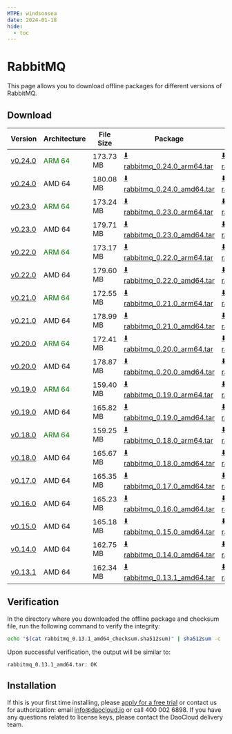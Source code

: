```yaml
---
MTPE: windsonsea
date: 2024-01-18
hide:
  - toc
---
```


# RabbitMQ

This page allows you to download offline packages for different versions of RabbitMQ.

## Download

| Version | Architecture | File Size | Package   | Checksum File | Updated Date |
| ------ | ------------ | --------- | ---------- | ------------ | ------------ |
| [v0.24.0](../../../middleware/rabbitmq/release-notes.md) | <font color=green>ARM 64</font> | 173.73 MB | [:arrow_down: rabbitmq_0.24.0_arm64.tar](https://qiniu-download-public.daocloud.io/DaoCloud_Enterprise/mcamel-rabbitmq_0.24.0_arm64.tar) | [:arrow_down: rabbitmq_0.24.0_arm64_checksum.sha512sum](https://qiniu-download-public.daocloud.io/DaoCloud_Enterprise/mcamel-rabbitmq_0.24.0_arm64_checksum.sha512sum) | 2024-10-08 |
| [v0.24.0](../../../middleware/rabbitmq/release-notes.md) | AMD 64 | 180.08 MB | [:arrow_down: rabbitmq_0.24.0_amd64.tar](https://qiniu-download-public.daocloud.io/DaoCloud_Enterprise/mcamel-rabbitmq_0.24.0_amd64.tar) | [:arrow_down: rabbitmq_0.24.0_amd64_checksum.sha512sum](https://qiniu-download-public.daocloud.io/DaoCloud_Enterprise/mcamel-rabbitmq_0.24.0_amd64_checksum.sha512sum) | 2024-10-08 |
| [v0.23.0](../../../middleware/rabbitmq/release-notes.md) | <font color=green>ARM 64</font> | 173.24 MB | [:arrow_down: rabbitmq_0.23.0_arm64.tar](https://qiniu-download-public.daocloud.io/DaoCloud_Enterprise/mcamel-rabbitmq_0.23.0_arm64.tar) | [:arrow_down: rabbitmq_0.23.0_arm64_checksum.sha512sum](https://qiniu-download-public.daocloud.io/DaoCloud_Enterprise/mcamel-rabbitmq_0.23.0_arm64_checksum.sha512sum) | 2024-09-06 |
| [v0.23.0](../../../middleware/rabbitmq/release-notes.md) | AMD 64 | 179.71 MB | [:arrow_down: rabbitmq_0.23.0_amd64.tar](https://qiniu-download-public.daocloud.io/DaoCloud_Enterprise/mcamel-rabbitmq_0.23.0_amd64.tar) | [:arrow_down: rabbitmq_0.23.0_amd64_checksum.sha512sum](https://qiniu-download-public.daocloud.io/DaoCloud_Enterprise/mcamel-rabbitmq_0.23.0_amd64_checksum.sha512sum) | 2024-09-06 |
| [v0.22.0](../../../middleware/rabbitmq/release-notes.md) | <font color=green>ARM 64</font> | 173.17 MB | [:arrow_down: rabbitmq_0.22.0_arm64.tar](https://qiniu-download-public.daocloud.io/DaoCloud_Enterprise/mcamel-rabbitmq_0.22.0_arm64.tar) | [:arrow_down: rabbitmq_0.22.0_arm64_checksum.sha512sum](https://qiniu-download-public.daocloud.io/DaoCloud_Enterprise/mcamel-rabbitmq_0.22.0_arm64_checksum.sha512sum) | 2024-08-08 |
| [v0.22.0](../../../middleware/rabbitmq/release-notes.md) | AMD 64 | 179.60 MB | [:arrow_down: rabbitmq_0.22.0_amd64.tar](https://qiniu-download-public.daocloud.io/DaoCloud_Enterprise/mcamel-rabbitmq_0.22.0_amd64.tar) | [:arrow_down: rabbitmq_0.22.0_amd64_checksum.sha512sum](https://qiniu-download-public.daocloud.io/DaoCloud_Enterprise/mcamel-rabbitmq_0.22.0_amd64_checksum.sha512sum) | 2024-08-08 |
| [v0.21.0](../../../middleware/rabbitmq/release-notes.md) | <font color=green>ARM 64</font> | 172.55 MB | [:arrow_down: rabbitmq_0.21.0_arm64.tar](https://qiniu-download-public.daocloud.io/DaoCloud_Enterprise/mcamel-rabbitmq_0.21.0_arm64.tar) | [:arrow_down: rabbitmq_0.21.0_arm64_checksum.sha512sum](https://qiniu-download-public.daocloud.io/DaoCloud_Enterprise/mcamel-rabbitmq_0.21.0_arm64_checksum.sha512sum) | 2024-07-04 |
| [v0.21.0](../../../middleware/rabbitmq/release-notes.md) | AMD 64 | 178.99 MB | [:arrow_down: rabbitmq_0.21.0_amd64.tar](https://qiniu-download-public.daocloud.io/DaoCloud_Enterprise/mcamel-rabbitmq_0.21.0_amd64.tar) | [:arrow_down: rabbitmq_0.21.0_amd64_checksum.sha512sum](https://qiniu-download-public.daocloud.io/DaoCloud_Enterprise/mcamel-rabbitmq_0.21.0_amd64_checksum.sha512sum) | 2024-07-04 |
| [v0.20.0](../../../middleware/rabbitmq/release-notes.md) | <font color=green>ARM 64</font> | 172.41 MB | [:arrow_down: rabbitmq_0.20.0_arm64.tar](https://qiniu-download-public.daocloud.io/DaoCloud_Enterprise/mcamel-rabbitmq_0.20.0_arm64.tar) | [:arrow_down: rabbitmq_0.20.0_arm64_checksum.sha512sum](https://qiniu-download-public.daocloud.io/DaoCloud_Enterprise/mcamel-rabbitmq_0.20.0_arm64_checksum.sha512sum) | 2024-06-05 |
| [v0.20.0](../../../middleware/rabbitmq/release-notes.md) | AMD 64 | 178.87 MB | [:arrow_down: rabbitmq_0.20.0_amd64.tar](https://qiniu-download-public.daocloud.io/DaoCloud_Enterprise/mcamel-rabbitmq_0.20.0_amd64.tar) | [:arrow_down: rabbitmq_0.20.0_amd64_checksum.sha512sum](https://qiniu-download-public.daocloud.io/DaoCloud_Enterprise/mcamel-rabbitmq_0.20.0_amd64_checksum.sha512sum) | 2024-06-05 |
| [v0.19.0](../../../middleware/rabbitmq/release-notes.md) | <font color=green>ARM 64</font> | 159.40 MB | [:arrow_down: rabbitmq_0.19.0_arm64.tar](https://qiniu-download-public.daocloud.io/DaoCloud_Enterprise/mcamel-rabbitmq_0.19.0_arm64.tar) | [:arrow_down: rabbitmq_0.19.0_arm64_checksum.sha512sum](https://qiniu-download-public.daocloud.io/DaoCloud_Enterprise/mcamel-rabbitmq_0.19.0_arm64_checksum.sha512sum) | 2024-05-08 |
| [v0.19.0](../../../middleware/rabbitmq/release-notes.md) | AMD 64 | 165.82 MB | [:arrow_down: rabbitmq_0.19.0_amd64.tar](https://qiniu-download-public.daocloud.io/DaoCloud_Enterprise/mcamel-rabbitmq_0.19.0_amd64.tar) | [:arrow_down: rabbitmq_0.19.0_amd64_checksum.sha512sum](https://qiniu-download-public.daocloud.io/DaoCloud_Enterprise/mcamel-rabbitmq_0.19.0_amd64_checksum.sha512sum) | 2024-05-08 |
| [v0.18.0](../../../middleware/rabbitmq/release-notes.md) | <font color="green">ARM 64</font> | 159.25 MB | [:arrow_down: rabbitmq_0.18.0_arm64.tar](https://qiniu-download-public.daocloud.io/DaoCloud_Enterprise/mcamel-rabbitmq_0.18.0_arm64.tar) | [:arrow_down: rabbitmq_0.18.0_arm64_checksum.sha512sum](https://qiniu-download-public.daocloud.io/DaoCloud_Enterprise/mcamel-rabbitmq_0.18.0_arm64_checksum.sha512sum) | 2024-04-03 |
| [v0.18.0](../../../middleware/rabbitmq/release-notes.md) | AMD 64 | 165.67 MB | [:arrow_down: rabbitmq_0.18.0_amd64.tar](https://qiniu-download-public.daocloud.io/DaoCloud_Enterprise/mcamel-rabbitmq_0.18.0_amd64.tar) | [:arrow_down: rabbitmq_0.18.0_amd64_checksum.sha512sum](https://qiniu-download-public.daocloud.io/DaoCloud_Enterprise/mcamel-rabbitmq_0.18.0_amd64_checksum.sha512sum) | 2024-04-03 |
| [v0.17.0](../../../middleware/rabbitmq/release-notes.md) | AMD 64 | 165.35 MB | [:arrow_down: rabbitmq_0.17.0_amd64.tar](https://qiniu-download-public.daocloud.io/DaoCloud_Enterprise/mcamel-rabbitmq_0.17.0_amd64.tar) | [:arrow_down: rabbitmq_0.17.0_amd64_checksum.sha512sum](https://qiniu-download-public.daocloud.io/DaoCloud_Enterprise/mcamel-rabbitmq_0.17.0_amd64_checksum.sha512sum) | 2024-02-01 |
| [v0.16.0](../../../middleware/rabbitmq/release-notes.md) | AMD 64 | 165.23 MB | [:arrow_down: rabbitmq_0.16.0_amd64.tar](https://qiniu-download-public.daocloud.io/DaoCloud_Enterprise/mcamel-rabbitmq_0.16.0_amd64.tar) | [:arrow_down: rabbitmq_0.16.0_amd64_checksum.sha512sum](https://qiniu-download-public.daocloud.io/DaoCloud_Enterprise/mcamel-rabbitmq_0.16.0_amd64_checksum.sha512sum) | 2024-01-04 |
| [v0.15.0](../../../middleware/rabbitmq/release-notes.md) | AMD 64 | 165.18 MB | [:arrow_down: rabbitmq_0.15.0_amd64.tar](https://qiniu-download-public.daocloud.io/DaoCloud_Enterprise/mcamel-rabbitmq_0.15.0_amd64.tar) | [:arrow_down: rabbitmq_0.15.0_amd64_checksum.sha512sum](https://qiniu-download-public.daocloud.io/DaoCloud_Enterprise/mcamel-rabbitmq_0.15.0_amd64_checksum.sha512sum) | 2023-12-10 |
| [v0.14.0](../../../middleware/rabbitmq/release-notes.md) | AMD 64 | 162.75 MB | [:arrow_down: rabbitmq_0.14.0_amd64.tar](https://qiniu-download-public.daocloud.io/DaoCloud_Enterprise/mcamel-rabbitmq_0.14.0_amd64.tar) | [:arrow_down: rabbitmq_0.14.0_amd64_checksum.sha512sum](https://qiniu-download-public.daocloud.io/DaoCloud_Enterprise/mcamel-rabbitmq_0.14.0_amd64_checksum.sha512sum) | 2023-11-02 |
| [v0.13.1](../../../middleware/rabbitmq/release-notes.md) | AMD 64 | 162.34 MB | [:arrow_down: rabbitmq_0.13.1_amd64.tar](https://qiniu-download-public.daocloud.io/DaoCloud_Enterprise/mcamel-rabbitmq_0.13.1_amd64.tar) | [:arrow_down: rabbitmq_0.13.1_amd64_checksum.sha512sum](https://qiniu-download-public.daocloud.io/DaoCloud_Enterprise/mcamel-rabbitmq_0.13.1_amd64_checksum.sha512sum) | 2023-10-20 |

## Verification

In the directory where you downloaded the offline package and checksum file, run the following command to verify the integrity:

```sh
echo "$(cat rabbitmq_0.13.1_amd64_checksum.sha512sum)" | sha512sum -c
```

Upon successful verification, the output will be similar to:

```none
rabbitmq_0.13.1_amd64.tar: OK
```

## Installation

If this is your first time installing, please [apply for a free trial](../../../dce/license0.md) or contact us for authorization: email info@daocloud.io or call 400 002 6898.
If you have any questions related to license keys, please contact the DaoCloud delivery team.

